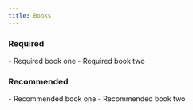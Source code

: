 ```yaml
---
title: Books
---
```


<h3>Required</h3>
  - Required book one
  - Required book two

<h3>Recommended</h3>
  - Recommended book one
  - Recommended book two
